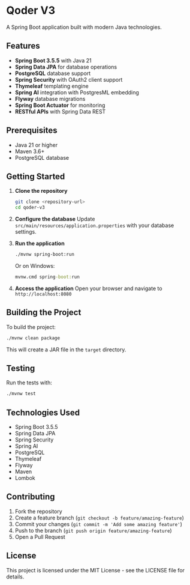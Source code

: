 # Qoder V3

A Spring Boot application built with modern Java technologies.

## Features

- **Spring Boot 3.5.5** with Java 21
- **Spring Data JPA** for database operations
- **PostgreSQL** database support
- **Spring Security** with OAuth2 client support
- **Thymeleaf** templating engine
- **Spring AI** integration with PostgresML embedding
- **Flyway** database migrations
- **Spring Boot Actuator** for monitoring
- **RESTful APIs** with Spring Data REST

## Prerequisites

- Java 21 or higher
- Maven 3.6+
- PostgreSQL database

## Getting Started

1. **Clone the repository**
   ```bash
   git clone <repository-url>
   cd qoder-v3
   ```

2. **Configure the database**
   Update `src/main/resources/application.properties` with your database settings.

3. **Run the application**
   ```bash
   ./mvnw spring-boot:run
   ```
   
   Or on Windows:
   ```cmd
   mvnw.cmd spring-boot:run
   ```

4. **Access the application**
   Open your browser and navigate to `http://localhost:8080`

## Building the Project

To build the project:

```bash
./mvnw clean package
```

This will create a JAR file in the `target` directory.

## Testing

Run the tests with:

```bash
./mvnw test
```

## Technologies Used

- Spring Boot 3.5.5
- Spring Data JPA
- Spring Security
- Spring AI
- PostgreSQL
- Thymeleaf
- Flyway
- Maven
- Lombok

## Contributing

1. Fork the repository
2. Create a feature branch (`git checkout -b feature/amazing-feature`)
3. Commit your changes (`git commit -m 'Add some amazing feature'`)
4. Push to the branch (`git push origin feature/amazing-feature`)
5. Open a Pull Request

## License

This project is licensed under the MIT License - see the LICENSE file for details.